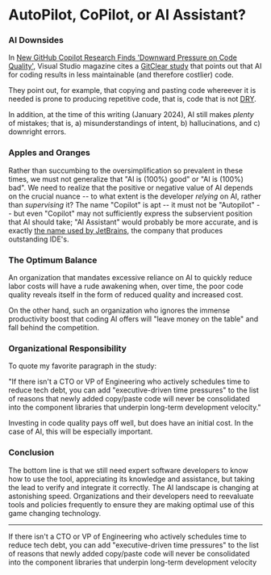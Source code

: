 # AutoPilot, CoPilot, or AI Assistant?

### AI Downsides

In [New GitHub Copilot Research Finds 'Downward Pressure on Code Quality'](https://visualstudiomagazine.com/articles/2024/01/25/copilot-research.aspx), Visual Studio magazine cites a [GitClear study](https://www.gitclear.com/coding_on_copilot_data_shows_ais_downward_pressure_on_code_quality) that points out that AI for coding results in less maintainable (and therefore costlier) code.

They point out, for example, that copying and pasting code whereever it is needed is prone to producing repetitive code, that is, code that is not [DRY](https://en.wikipedia.org/wiki/Don't_repeat_yourself).

In addition, at the time of this writing (January 2024), AI still makes _plenty_ of mistakes; that is, a) misunderstandings of intent, b) hallucinations, and c) downright errors.

### Apples and Oranges

Rather than succumbing to the oversimplification so prevalent in these times, we must not generalize that "AI is (100%) good" or "AI is (100%) bad". We need to realize that the positive or negative value of AI depends on the crucial nuance -- to what extent is the developer _relying_ on AI, rather than _supervising_ it? The name "Copilot" is apt -- it must not be "Autopilot" -- but even "Copilot" may not sufficiently express the subservient position that AI should take; "AI Assistant" would probably be more accurate, and is exactly [the name used by JetBrains](https://www.jetbrains.com/help/idea/ai-assistant.html), the company that produces outstanding IDE's.

### The Optimum Balance

An organization that mandates excessive reliance on AI to quickly reduce labor costs will have a rude awakening when, over time, the poor code quality reveals itself in the form of reduced quality and increased cost.

On the other hand, such an organization who ignores the immense productivity boost that coding AI offers will "leave money on the table" and fall behind the competition.

### Organizational Responsibility

To quote my favorite paragraph in the study:

"If there isn't a CTO or VP of Engineering who actively schedules time to reduce tech
debt, you can add "executive-driven time pressures" to the list of reasons that newly
added copy/paste code will never be consolidated into the component libraries that
underpin long-term development velocity."

Investing in code quality pays off well, but does have an initial cost. In the case of AI, this will be especially important.


### Conclusion

The bottom line is that we still need expert software developers to know how to use the tool, appreciating its knowledge and assistance, but taking the lead to verify and integrate it correctly. The AI landscape is changing at astonishing speed. Organizations and their developers need to reevaluate tools and policies frequently to ensure they are making optimal use of this game changing technology.

----

If there isn't a CTO or VP of Engineering who actively schedules time to reduce tech
debt, you can add "executive-driven time pressures" to the list of reasons that newly
added copy/paste code will never be consolidated into the component libraries that
underpin long-term development velocity